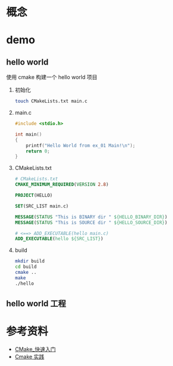 # 概念



# demo

## hello world 

使用 cmake 构建一个 hello world 项目

1. 初始化
    ```bash
    touch CMakeLists.txt main.c
    ```
2. main.c
    ```c
    #include <stdio.h>
 
    int main()
    {
        printf("Hello World from ex_01 Main!\n");
        return 0;
    }
   ```
3. CMakeLists.txt
    ```cmake
    # CMakeLists.txt
    CMAKE_MINIMUM_REQUIRED(VERSION 2.8)
    
    PROJECT(HELLO)
    
    SET(SRC_LIST main.c)
    
    MESSAGE(STATUS "This is BINARY dir " ${HELLO_BINARY_DIR})
    MESSAGE(STATUS "This is SOURCE dir " ${HELLO_SOURCE_DIR})
    
    # <==> ADD_EXECUTABLE(hello main.c)
    ADD_EXECUTABLE(hello ${SRC_LIST})
    ```
4. build
    ```bash
    mkdir build
    cd build
    cmake ..
    make
    ./hello
    ```
## hello world 工程



# 参考资料

- [CMake_快速入门](https://durant35.github.io/2016/04/21/tool_CMake_%E5%BF%AB%E9%80%9F%E5%85%A5%E9%97%A8/)
- [Cmake 实践](https://durant35.github.io/uploads/CMake%20Practice.pdf)